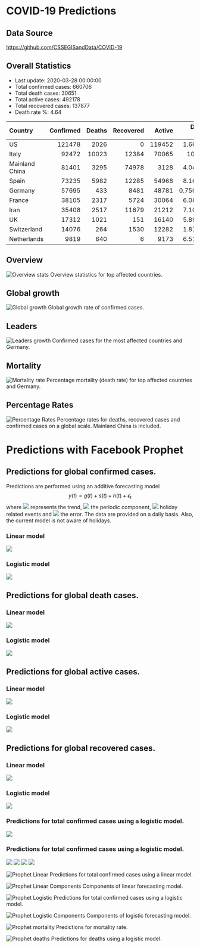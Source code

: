 <script id="MathJax-script" async
  src="https://cdn.jsdelivr.net/npm/mathjax@3/es5/tex-mml-chtml.js">
</script>

# COVID-19 Predictions

## Data Source
https://github.com/CSSEGISandData/COVID-19

## Overall Statistics

- Last update: 2020-03-28 00:00:00
- Total confirmed cases: 660706
- Total death cases: 30651
- Total active cases: 492178
- Total recovered cases: 137877
- Death rate %: 4.64

 | Country        |   Confirmed |   Deaths |   Recovered |   Active |   Death Rate |   Recovery Rate |
|:---------------|------------:|---------:|------------:|---------:|-------------:|----------------:|
| US             |      121478 |     2026 |           0 |   119452 |     1.66779  |        0        |
| Italy          |       92472 |    10023 |       12384 |    70065 |    10.839    |       13.3922   |
| Mainland China |       81401 |     3295 |       74978 |     3128 |     4.04786  |       92.1094   |
| Spain          |       73235 |     5982 |       12285 |    54968 |     8.16823  |       16.7748   |
| Germany        |       57695 |      433 |        8481 |    48781 |     0.750498 |       14.6997   |
| France         |       38105 |     2317 |        5724 |    30064 |     6.08057  |       15.0217   |
| Iran           |       35408 |     2517 |       11679 |    21212 |     7.10856  |       32.9841   |
| UK             |       17312 |     1021 |         151 |    16140 |     5.89764  |        0.872227 |
| Switzerland    |       14076 |      264 |        1530 |    12282 |     1.87553  |       10.8696   |
| Netherlands    |        9819 |      640 |           6 |     9173 |     6.51798  |        0.061106 |


## Overview 
![Overview stats](images/eda/overview.png?raw=true "Overview")
Overview statistics for top affected countries.

## Global growth
![Global growth](images/eda/overall.png?raw=true "Global growth")
Global growth rate of confirmed cases.

## Leaders
![Leaders growth](images/eda/leaders.png?raw=true "Leaders growth")
Confirmed cases for the most affected countries and Germany.

## Mortality
![Mortality rate](images/eda/mortality.png?raw=true "Mortality rate")
Percentage mortality (death rate) for top affected countries and Germany.

## Percentage Rates
![Percentage Rates](images/eda/rates.png?raw=true "Percentage rates")
Percentage rates for deaths, recovered cases and confirmed cases on a global scale. Mainland China is included.

# Predictions with Facebook Prophet

## Predictions for global confirmed cases.

Predictions are performed using an additive forecasting model
$$
y(t) = g(t) + s(t) + h(t) + \epsilon_\text{t}
$$
where
<img src="https://render.githubusercontent.com/render/math?math=g(t)">
represents the trend,
<img src="https://latex.codecogs.com/svg.latex?\Large&space;s(t)" />
the periodic component,
<img src="https://latex.codecogs.com/svg.latex?\Large&space;h(t)" />
holiday related events and
<img src="https://latex.codecogs.com/svg.latex?\Large&space;\epsilon_\text{t}" />
the error. The data are provided on a daily basis.
Also, the current model is not aware of holidays.

### Linear model
![](images/predictions/)

### Logistic model
![](images/predictions/)

## Predictions for global death cases.

### Linear model
![](images/predictions/)

### Logistic model
![](images/predictions/)

## Predictions for global active cases.

### Linear model
![](images/predictions/)

### Logistic model
![](images/predictions/)

## Predictions for global recovered cases.

### Linear model
![](images/predictions/)

### Logistic model
![](images/predictions/)





### Predictions for total confirmed cases using a logistic model.
![](images/predictions/)

### Predictions for total confirmed cases using a logistic model.
![](images/predictions/)
![](images/predictions/)
![](images/predictions/)
![](images/predictions/)



![Prophet Linear](images/predictions/prophet_linear_confirmed.png)
Predictions for total confirmed cases using a linear model.

![Prophet Linear Components](images/prophet_linear_confirmed_components.png "Components")
Components of linear forecasting model.

![Prophet Logistic](images/prophet_logistic_confirmed.png "Predictions")
Predictions for total confirmed cases using a logistic model.

![Prophet Logistic Components](images/prophet_logistic_confirmed_components.png "Components")
Components of logistic forecasting model.

![Prophet mortality](images/prophet_mortality.png "Predictions mortality rate")
Predictions for mortality rate.

![Prophet deaths](images/prophet_deaths.png "Predictions deaths")
Predictions for deaths using a logistic model.
